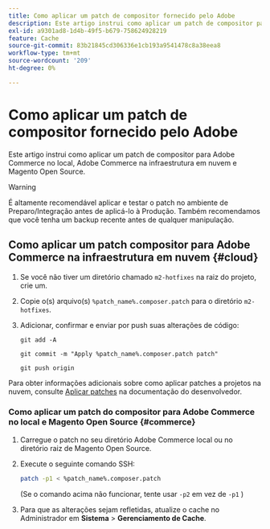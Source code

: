 ```yaml
---
title: Como aplicar um patch de compositor fornecido pelo Adobe
description: Este artigo instrui como aplicar um patch de compositor para Adobe Commerce no local, Adobe Commerce na infraestrutura em nuvem e Magento Open Source.
exl-id: a9301ad8-1d4b-49f5-b679-758624928219
feature: Cache
source-git-commit: 83b21845cd306336e1cb193a9541478c8a38eea8
workflow-type: tm+mt
source-wordcount: '209'
ht-degree: 0%

---
```


# Como aplicar um patch de compositor fornecido pelo Adobe

Este artigo instrui como aplicar um patch de compositor para Adobe Commerce no local, Adobe Commerce na infraestrutura em nuvem e Magento Open Source.

>[!WARNING]
>
>É altamente recomendável aplicar e testar o patch no ambiente de Preparo/Integração antes de aplicá-lo à Produção. Também recomendamos que você tenha um backup recente antes de qualquer manipulação.

## Como aplicar um patch compositor para Adobe Commerce na infraestrutura em nuvem {#cloud}

1. Se você não tiver um diretório chamado `m2-hotfixes` na raiz do projeto, crie um.
1. Copie o(s) arquivo(s) `%patch_name%.composer.patch` para o diretório `m2-hotfixes`.
1. Adicionar, confirmar e enviar por push suas alterações de código:

   ```git
   git add -A
   ```

   ```git
   git commit -m "Apply %patch_name%.composer.patch patch"
   ```

   ```git
   git push origin
   ```

Para obter informações adicionais sobre como aplicar patches a projetos na nuvem, consulte [Aplicar patches](https://devdocs.magento.com/cloud/project/project-patch.html) na documentação do desenvolvedor.

### Como aplicar um patch do compositor para Adobe Commerce no local e Magento Open Source {#commerce}

1. Carregue o patch no seu diretório Adobe Commerce local ou no diretório raiz de Magento Open Source.
1. Execute o seguinte comando SSH:

   ```bash
   patch -p1 < %patch_name%.composer.patch
   ```

   (Se o comando acima não funcionar, tente usar `-p2` em vez de `-p1` )

1. Para que as alterações sejam refletidas, atualize o cache no Administrador em **Sistema** > **Gerenciamento de Cache**.
